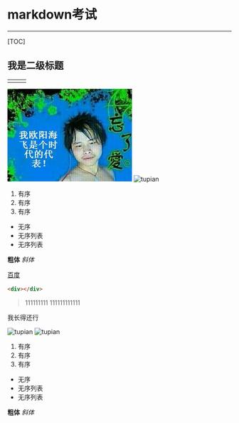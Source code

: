 # markdown考试
------------------
[TOC]
## 我是二级标题
||||
|:--|:--:|--:|
||||

![图片](./wangleai.jpg)
![tupian](http://img0.imgtn.bdimg.com/it/u=4094400000,3327666375&fm=214&gp=0.jpg)

1. 有序
2. 有序
3. 有序
+ 无序
+ 无序列表
+ 无序列表

**粗体**
*斜体*

[百度](http://www.baidu.com)

```html
<div></div>
```

> 111111111
> 111111111111


我长得还行


![tupian](http://img0.imgtn.bdimg.com/it/u=4094400000,3327666375&fm=214&gp=0.jpg)
![tupian](http://img0.imgtn.bdimg.com/it/u=4094400000,3327666375&fm=214&gp=0.jpg)

1. 有序
2. 有序
3. 有序
+ 无序
+ 无序列表
+ 无序列表

**粗体**
*斜体*



